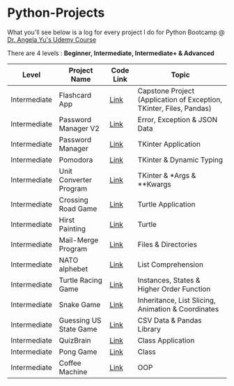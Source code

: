# Python-Projects
What you'll see below is a log for every project I do for Python Bootcamp @ [Dr. Angela Yu's Udemy Course](https://www.udemy.com/course/100-days-of-code/)

There are 4 levels : **Beginner, Intermediate, Intermediate+ & Advanced**

| Level | Project Name | Code Link | Topic | 
|-------|--------------|-----------| ------|
|Intermediate| Flashcard App| [Link](https://github.com/kaiyuan2000/Python-Projects/tree/main/Intermediate/Flashcard%20App) | Capstone Project (Application of Exception, TKinter, Files, Pandas)
|Intermediate| Password Manager V2| [Link](https://github.com/kaiyuan2000/Python-Projects/tree/main/Intermediate/Password%20Manager%20V2) | Error, Exception & JSON Data |
|Intermediate | Password Manager | [Link](https://github.com/kaiyuan2000/Python-Projects/tree/main/Intermediate/Password%20Manager) | TKinter Application |
|Intermediate | Pomodora | [Link](https://github.com/kaiyuan2000/Python-Projects/tree/main/Intermediate/Pomodora) | TKinter & Dynamic Typing |
|Intermediate | Unit Converter Program | [Link](https://github.com/kaiyuan2000/Python-Projects/tree/main/Intermediate/Unit%20Convertor) | TKinter & *Args & **Kwargs
|Intermediate | Crossing Road Game | [Link](https://github.com/kaiyuan2000/Python-Projects/tree/main/Intermediate/Crossing%20Road)| Turtle Application |
|Intermediate | Hirst Painting | [Link](https://github.com/kaiyuan2000/Python-Projects/tree/main/Intermediate/Hirst%20Painting) |Turtle | 
|Intermediate | Mail-Merge Program | [Link](https://github.com/kaiyuan2000/Python-Projects/tree/main/Intermediate/Mail-Merge) | Files & Directories | 
|Intermediate | NATO alphebet | [Link](https://github.com/kaiyuan2000/Python-Projects/tree/main/Intermediate/NATO%20Alphebet) | List Comprehension |
|Intermediate | Turtle Racing Game | [Link](https://github.com/kaiyuan2000/Python-Projects/tree/main/Intermediate/Turtle%20Racing%20Game) | Instances, States & Higher Order Function |
|Intermediate | Snake Game | [Link](https://github.com/kaiyuan2000/Python-Projects/tree/main/Intermediate/Snake%20Game) | Inheritance, List Slicing, Animation & Coordinates |
|Intermediate | Guessing US State Game | [Link](https://github.com/kaiyuan2000/Python-Projects/tree/main/Intermediate/US%20State%20Game) | CSV Data & Pandas Library|
|Intermediate | QuizBrain | [Link](https://github.com/kaiyuan2000/Python-Projects/tree/main/Intermediate/QuizBrain) | Class Application | 
|Intermediate | Pong Game | [Link](https://github.com/kaiyuan2000/Python-Projects/tree/main/Intermediate/Pong%20Game) | Class | 
| Intermediate | Coffee Machine | [Link](https://github.com/kaiyuan2000/Python-Projects/tree/main/Intermediate/Coffee%20Machine%20in%20OOP) | OOP |

